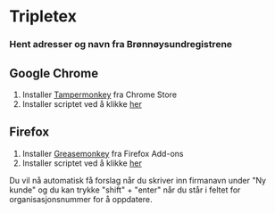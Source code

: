 [script]:https://github.com/omelhus/TripletexBrreg/raw/master/Bronnoysund.user.js
[Greasemonkey]:https://addons.mozilla.org/en-US/firefox/addon/greasemonkey/
[Tampermonkey]:https://chrome.google.com/webstore/detail/tampermonkey/dhdgffkkebhmkfjojejmpbldmpobfkfo?hl=en

# Tripletex 
### Hent adresser og navn fra Brønnøysundregistrene

## Google Chrome
1. Installer [Tampermonkey][Tampermonkey] fra Chrome Store
2. Installer scriptet ved å klikke [her][script]

## Firefox
1. Installer [Greasemonkey][Greasemonkey] fra Firefox Add-ons
2. Installer scriptet ved å klikke [her][script]

Du vil nå automatisk få forslag når du skriver inn firmanavn under "Ny kunde" og du kan trykke "shift" + "enter" 
når du står i feltet for organisasjonsnummer for å oppdatere.

